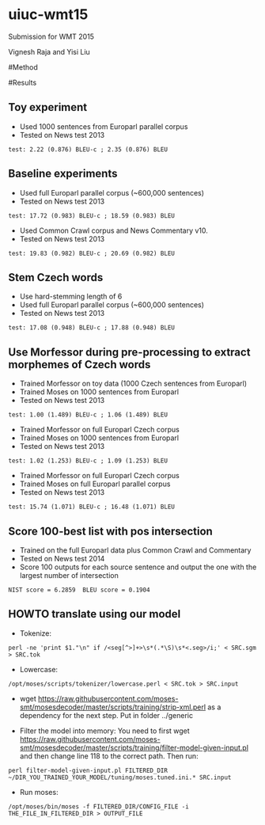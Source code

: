 # uiuc-wmt15
Submission for WMT 2015

Vignesh Raja and Yisi Liu

#Method

#Results


## Toy experiment

- Used 1000 sentences from Europarl parallel corpus
- Tested on News test 2013

```
test: 2.22 (0.876) BLEU-c ; 2.35 (0.876) BLEU
``` 

## Baseline experiments

- Used full Europarl parallel corpus (~600,000 sentences) 
- Tested on News test 2013 

```
test: 17.72 (0.983) BLEU-c ; 18.59 (0.983) BLEU
```

- Used Common Crawl corpus and News Commentary v10.
- Tested on News test 2013 

```
test: 19.83 (0.982) BLEU-c ; 20.69 (0.982) BLEU
```

## Stem Czech words

- Use hard-stemming length of 6
- Used full Europarl parallel corpus (~600,000 sentences) 
- Tested on News test 2013 

```
test: 17.08 (0.948) BLEU-c ; 17.88 (0.948) BLEU
```

## Use Morfessor during pre-processing to extract morphemes of Czech words 

- Trained Morfessor on toy data (1000 Czech sentences from Europarl) 
- Trained Moses on 1000 sentences from Europarl
- Tested on News test 2013

```
test: 1.00 (1.489) BLEU-c ; 1.06 (1.489) BLEU
```

- Trained Morfessor on full Europarl Czech corpus 
- Trained Moses on 1000 sentences from Europarl
- Tested on News test 2013

```
test: 1.02 (1.253) BLEU-c ; 1.09 (1.253) BLEU
```

- Trained Morfessor on full Europarl Czech corpus
- Trained Moses on full Europarl parallel corpus
- Tested on News test 2013

```
test: 15.74 (1.071) BLEU-c ; 16.48 (1.071) BLEU
```

## Score 100-best list with pos intersection
- Trained on the full Europarl data plus Common Crawl and Commentary
- Tested on News test 2014
- Score 100 outputs for each source sentence and output the one with the largest number of intersection
```
NIST score = 6.2859  BLEU score = 0.1904
```

## HOWTO translate using our model

- Tokenize: 
```
perl -ne 'print $1."\n" if /<seg[^>]+>\s*(.*\S)\s*<.seg>/i;' < SRC.sgm > SRC.tok
```
- Lowercase: 
```
/opt/moses/scripts/tokenizer/lowercase.perl < SRC.tok > SRC.input
```
- wget https://raw.githubusercontent.com/moses-smt/mosesdecoder/master/scripts/training/strip-xml.perl as a dependency for the next step. Put in folder ../generic

- Filter the model into memory: You need to first wget https://raw.githubusercontent.com/moses-smt/mosesdecoder/master/scripts/training/filter-model-given-input.pl and then change line 118 to the correct path. Then run: 
```
perl filter-model-given-input.pl FILTERED_DIR ~/DIR_YOU_TRAINED_YOUR_MODEL/tuning/moses.tuned.ini.* SRC.input
```
- Run moses: 
```
/opt/moses/bin/moses -f FILTERED_DIR/CONFIG_FILE -i THE_FILE_IN_FILTERED_DIR > OUTPUT_FILE
```
